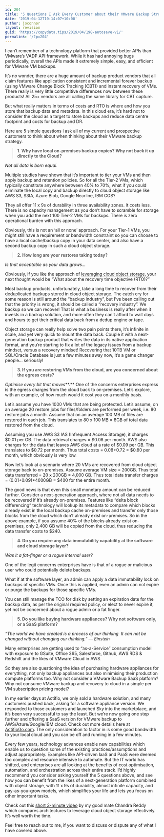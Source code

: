 ```yaml
---
id: 204
title: '5 Questions I Ask Every Customer about their VMware Backup Strategy'
date: '2019-04-12T10:14:07+10:00'
author: joconnor
layout: revision
guid: 'https://copydata.tips/2019/04/198-autosave-v1/'
permalink: '/?p=204'
---
```


I can’t remember of a technology platform that provided better APIs than VMware’s VADP API framework. While it has had annoying bugs periodically, overall the APIs made it extremely simple, easy, and efficient for VMware VM backups.

It’s no wonder, there are a huge amount of backup product vendors that all claim features like application consistent and incremental forever backup (using VMware Change Block Tracking (CBT)) and instant recovery of VMs. There really is very little competitive differences now between these products! All 25+ vendors are all calling the same library for CBT capture.

But what really matters in terms of costs and RTO is where and how you store that backup data and metadata. In this cloud era, it’s hard not to consider the cloud as a target to store backups and reduce data centre footprint and costs for backup and DR.

Here are 5 simple questions I ask all of my current and prospective customers to think about when thinking about their VMware backup strategy.

> **1. Why have local on-premises backup copies? Why not back it up directly to the Cloud?**

*Not all data is born equal*.

Multiple studies have shown that it’s important to tier your VMs and then apply backup and retention policies. So for all the Tier-2 VMs, which typically constitute anywhere between 40% to 70%, what if you could eliminate the local copy and backup directly to cloud object storage like AWS S3, S3IA, Azure Blob, Google Nearline, IBM COS?

They all offer 11 x 9s of durability in three availability zones. It costs less. There is no capacity management as you don’t have to scramble for storage when you add the next 100 Tier-2 VMs for backups. There is zero operational burden with this approach.

Obviously, this is not an ‘all or none’ approach. For your Tier-1 VMs, you might still have a requirement or bandwidth constraint so you can choose to have a local cache/backup copy in your data center, and also have a second backup copy in such a cloud object storage.

> **2. How long are your restores taking today?**

*Is that acceptable as your data grows…*

Obviously, if you like the approach of [leveraging cloud object storage](https://www.actifio.com/company/blog/post/backup-to-the-cloud-object-storage-actifio-vs-others/), your next thought would be “What about the recovery time objective (RTO)?”

Most backup products, unfortunately, take a long time to recover from their deduplicated backups stored in cloud object storage. The catch cry for some reason is still around the “backup industry”, but I’ve been calling out that the priority is wrong, it should be called a “recovery industry”. We backup so we can recover! That is what a business is really after when it invests in a backup solution, and more often they can’t afford to wait days and hours to get their critical data back from a dedup engine or tape.

Object storage can really help solve two pain points there, it’s infinite in scale, and yet very quick to mount the data back. Couple it with a next-generation backup product that writes the data in its native application format, and you’re starting to fix a lot of the legacy issues from a backup mindset, versus a recovery mindset! Recovering that 10TB VM or SQL/Oracle Database is just a few minutes away now, It’s a game changer people… seriously!

> **3. If you are restoring VMs from the cloud, are you concerned about the egress costs?**

*Optimise every bit that moves***.** One of the concerns enterprises express is the egress charges from the cloud back to on-premises. Let’s explore, with an example, of how much would it cost you on a monthly basis.

Let’s assume you have 1000 VMs that are being protected. Let’s assume, on an average 20 restore jobs for files/folders are performed per week, i.e. 80 restore jobs a month. Assume that on an average 100 MB of files are restored in each job. This translates to 80 x 100 MB = 8GB of total data restored from the cloud.

Assuming you use AWS S3 IAS (Infrequent Access Storage), it charges $0.01 per GB. The data retrieval charges = $0.08 per month. AWS also charges for the data that leaves AWS cloud at a rate of $0.09 per GB. This translates to $0.72 per month. Thus total costs = $0.08+$0.72 = $0.80 per month, which obviously is very low.

Now let’s look at a scenario where 20 VMs are recovered from cloud object storage back to on-premises. Assume average VM size = 200GB. Thus total data transferred = 20 x 200GB = 4,000 GB. Thus total data transfer charges = ($0.01+$0.09)\*4000GB = $400 for the entire month.

The good news is that even this small monetary amount can be reduced further. Consider a next-generation approach, where not all data needs to be recovered if it’s already on-premises. Features like “delta block differencing” technology will lookup its metadata to compare which blocks already exist in the local backup cache on-premises and transfer only those blocks from the cloud which don’t already exist on-premises. So in the above example, if you assume 40% of the blocks already exist on-premises, only 2,400 GB will be copied from the cloud, thus reducing the data transfer costs to $240.

> **4. Do you require any data immutability capability at the software and cloud storage layer?**

*Was it a fat-finger or a rogue internal user?*

One of the legit concerns enterprises have is that of a rogue or malicious user who could potentially delete backups.

What if at the software layer, an admin can apply a data immutability lock on backups of specific VMs. Once this is applied, even an admin can not expire or purge the backups for those specific VMs.

You can still manage the TCO for disk by setting an expiration date for the backup data, as per the original required policy, or elect to never expire it, yet not be concerned about a rogue admin or a fat finger.

> **5. Do you like buying hardware appliances? Why not software only, or a SaaS platform?**

*“The world we have created is a process of our thinking. It can not be changed without changing our thinking.” — Einstein*

Many enterprises are getting used to “as-a-Service” consumption model with exposure to GSuite, Office 365, Salesforce, Github, AWS RDS &amp; Redshift and the likes of VMware Cloud in AWS.

So they are also questioning the idea of purchasing hardware appliances for everything, not only backup appliances but also minimising their production compute platforms too. Why not consider a VMware Backup SaaS platform? Why not consume VMware backup and recovery to cloud in a simple per VM subscription pricing model?

In my earlier days at Actifio, we only sold a hardware solution, and many customers pushed back, asking for a software appliance version. We responded to those customers and launched Sky into the marketplace, and it’s been very successful to say the least. But we’re now going one step further and offering a SaaS version for VMware backup to AWS/Azure/Google/IBM cloud. Check out more details here at [ActifioGo.com](https://actifiogo.com/). The only consideration to factor in is some good bandwidth to your local cloud and you can be off and running in a few minutes.

Every few years, technology advances enable new capabilities which enable us to question some of the existing practices/assumptions and adjust appropriately. Examples like API-driven IaaS and PaaS were deemed too complex and resource intensive to automate. But the IT world has shifted, and enterprises are all looking at the benefits of cost optimisation, automation, and orchestration across their entire stack. I’d highly recommend you consider asking yourself the 5 questions above, and see how you can benefit from the likes of a next-generation platform combined with object storage, with 11 x 9s of durability, almost infinite capacity, and pay-as-you-grow models, which simplifies your life and lets you focus on other important tasks.

Check out this [short 3-minute video](https://www.youtube.com/watch?v=e5hNCtb-Bk0) by my good mate Chandra Reddy which compares architectures to leverage cloud object storage effectively. It’s well worth the time.

Feel free to reach out to me, if you want to discuss or dispute any of what I have covered above.